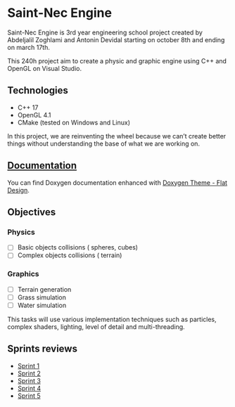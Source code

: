 # Saint-Nec Engine

Saint-Nec Engine is 3rd year engineering school project created by Abdeljalil Zoghlami and Antonin Devidal starting on october 8th and ending on march 17th.

This 240h project aim to create a physic and graphic engine using C++ and OpenGL on Visual Studio.

## Technologies

- C++ 17
- OpenGL 4.1
- CMake (tested on Windows and Linux)

In this project, we are reinventing the wheel because we can’t create better things without understanding the base of what we are working on.

## [Documentation](https://antonindevidal.github.io/Saint-Nec-Engine-Documentation)

You can find Doxygen documentation enhanced with [Doxygen Theme - Flat Design](https://github.com/kcwongjoe/doxygen_theme_flat_design).

## Objectives

### Physics

- [ ]  Basic objects collisions ( spheres, cubes)
- [ ]  Complex objects collisions ( terrain)

### Graphics

- [ ]  Terrain generation
- [ ]  Grass simulation
- [ ]  Water simulation

This tasks will use various implementation techniques such as particles, complex shaders, lighting, level of detail and multi-threading.

## Sprints reviews
- [Sprint 1](Doc/SprintReviews/Sprint_1.md)
- [Sprint 2](Doc/SprintReviews/Sprint_2.md)
- [Sprint 3](Doc/SprintReviews/Sprint_3.md)
- [Sprint 4](Doc/SprintReviews/Sprint_4.md)
- [Sprint 5](Doc/SprintReviews/Sprint_5.md)
